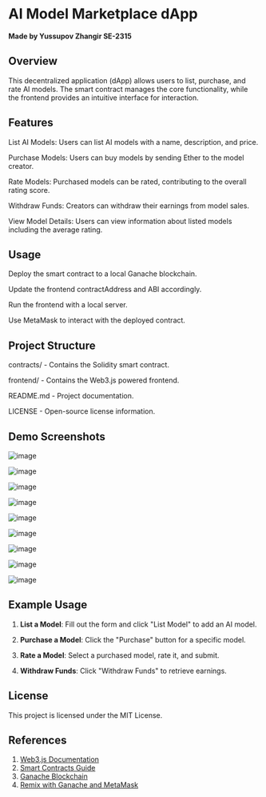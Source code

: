 # AI Model Marketplace dApp
**Made by Yussupov Zhangir SE-2315**

## Overview

This decentralized application (dApp) allows users to list, purchase, and rate AI models. The smart contract manages the core functionality, while the frontend provides an intuitive interface for interaction.

## Features

List AI Models: Users can list AI models with a name, description, and price.

Purchase Models: Users can buy models by sending Ether to the model creator.

Rate Models: Purchased models can be rated, contributing to the overall rating score.

Withdraw Funds: Creators can withdraw their earnings from model sales.

View Model Details: Users can view information about listed models including the average rating.

## Usage

Deploy the smart contract to a local Ganache blockchain.

Update the frontend contractAddress and ABI accordingly.

Run the frontend with a local server.

Use MetaMask to interact with the deployed contract.

## Project Structure

contracts/ - Contains the Solidity smart contract.

frontend/ - Contains the Web3.js powered frontend.

README.md - Project documentation.

LICENSE - Open-source license information.

## Demo Screenshots

![image](https://github.com/user-attachments/assets/64b4bb29-045c-493e-873e-c400d5ce2eb4)

![image](https://github.com/user-attachments/assets/39d5f03a-f051-43cb-8843-8248eb0123c5)

![image](https://github.com/user-attachments/assets/17f4ba24-88ce-48a5-b1d4-34d7a30ff986)

![image](https://github.com/user-attachments/assets/47f48c74-9b18-43f2-bac0-7c2f54279409)

![image](https://github.com/user-attachments/assets/9c54b3b3-035c-4200-86a0-252b4c37c2af)

![image](https://github.com/user-attachments/assets/ccc07ea3-a7ad-4c2f-af35-016bbf466e8f)

![image](https://github.com/user-attachments/assets/64aed1a2-81bc-45b9-8872-0e29a5ec3f0a)

![image](https://github.com/user-attachments/assets/368b2d1e-6317-4695-82de-f78e66eef9fe)

![image](https://github.com/user-attachments/assets/0d324e38-9a0a-4dd7-b1b3-9b4ca0682798)

## Example Usage

1. **List a Model**:
   Fill out the form and click "List Model" to add an AI model.

2. **Purchase a Model**:
   Click the "Purchase" button for a specific model.

3. **Rate a Model**:
   Select a purchased model, rate it, and submit.

4. **Withdraw Funds**:
   Click "Withdraw Funds" to retrieve earnings.

## License

This project is licensed under the MIT License.

## References
1. [Web3.js Documentation](https://docs.web3js.org/)
2. [Smart Contracts Guide](https://docs.web3js.org/guides/smart_contracts/smart_contracts_guide)
3. [Ganache Blockchain](https://trufflesuite.com/ganache/)
4. [Remix with Ganache and MetaMask](https://medium.com/@kacharlabhargav21/using-ganache-with-remix-and-metamask-446fe5748ccf)
